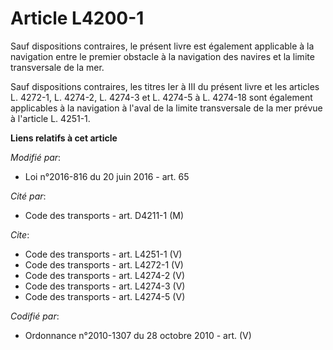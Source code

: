 # Article L4200-1

Sauf dispositions contraires, le présent livre est également applicable à la navigation entre le premier obstacle à la
navigation des navires et la limite transversale de la mer. 

Sauf dispositions contraires, les titres Ier à III du présent livre et les articles L. 4272-1, L. 4274-2, L. 4274-3 et L.
4274-5 à L. 4274-18 sont également applicables à la navigation à l'aval de la limite transversale de la mer prévue à
l'article L. 4251-1.

**Liens relatifs à cet article**

_Modifié par_:

  - Loi n°2016-816 du 20 juin 2016 - art. 65

_Cité par_:

  - Code des transports - art. D4211-1 (M)

_Cite_:

  - Code des transports - art. L4251-1 (V)
  - Code des transports - art. L4272-1 (V)
  - Code des transports - art. L4274-2 (V)
  - Code des transports - art. L4274-3 (V)
  - Code des transports - art. L4274-5 (V)

_Codifié par_:

  - Ordonnance n°2010-1307 du 28 octobre 2010 - art. (V)
